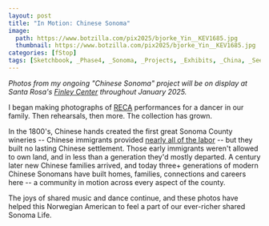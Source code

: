 ```yaml
---
layout: post
title: "In Motion: Chinese Sonoma"
image:
  path: https://www.botzilla.com/pix2025/bjorke_Yin__KEV1685.jpg
  thumbnail: https://www.botzilla.com/pix2025/bjorke_Yin__KEV1685.jpg
categories: [fStop]
tags: [Sketchbook, _Phase4, _Sonoma, _Projects, _Exhibits, _China, _SeeSee]
---
```


_Photos from my ongoing "Chinese Sonoma" project will be on display at Santa Rosa's [Finley Center](https://www.srcity.org/2110/Finley-Community-Center) throughout January 2025._

<!--more-->

I began making photographs of [RECA](http://www.recacenter.org/) performances for a dancer in our family. Then rehearsals, then more. The collection has grown.

In the 1800's, Chinese hands created the first great Sonoma County wineries -- Chinese immigrants provided [nearly all of the labor](https://thisdayinwinehistory.com/forgotten-history-of-chinese-immigrants-sonoma/) -- but they built no lasting Chinese settlement. Those early immigrants weren't allowed to own land, and in less than a generation they'd mostly departed. A century later new Chinese families arrived, and today three+ generations of modern Chinese Sonomans have built homes, families, connections and careers here -- a community in motion across every aspect of the county.

The joys of shared music and dance continue, and these photos have helped this Norwegian American to feel a part of our ever-richer shared Sonoma Life.



